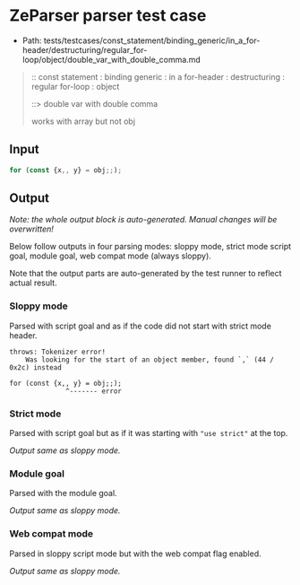 # ZeParser parser test case

- Path: tests/testcases/const_statement/binding_generic/in_a_for-header/destructuring/regular_for-loop/object/double_var_with_double_comma.md

> :: const statement : binding generic : in a for-header : destructuring : regular for-loop : object
>
> ::> double var with double comma
>
> works with array but not obj

## Input

`````js
for (const {x,, y} = obj;;);
`````

## Output

_Note: the whole output block is auto-generated. Manual changes will be overwritten!_

Below follow outputs in four parsing modes: sloppy mode, strict mode script goal, module goal, web compat mode (always sloppy).

Note that the output parts are auto-generated by the test runner to reflect actual result.

### Sloppy mode

Parsed with script goal and as if the code did not start with strict mode header.

`````
throws: Tokenizer error!
    Was looking for the start of an object member, found `,` (44 / 0x2c) instead

for (const {x,, y} = obj;;);
              ^------- error
`````

### Strict mode

Parsed with script goal but as if it was starting with `"use strict"` at the top.

_Output same as sloppy mode._

### Module goal

Parsed with the module goal.

_Output same as sloppy mode._

### Web compat mode

Parsed in sloppy script mode but with the web compat flag enabled.

_Output same as sloppy mode._

